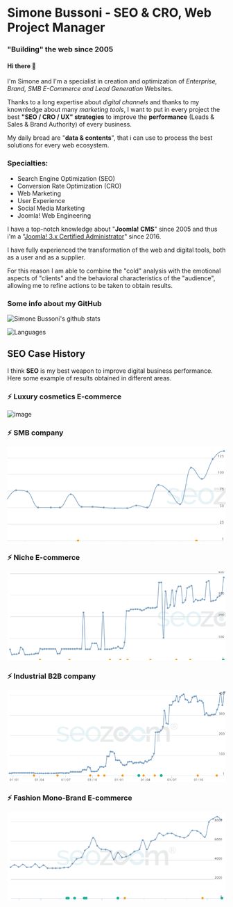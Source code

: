# Simone Bussoni - SEO & CRO, Web Project Manager
### "Building" the web since 2005

#### Hi there 👋
I'm Simone and I'm a specialist in creation and optimization of _Enterprise, Brand, SMB E-Commerce and Lead Generation_ Websites.

Thanks to a long expertise about _digital channels_ and thanks to my knownledge about many _marketing tools_, I want to put in every project the best **"SEO / CRO / UX" strategies** to improve the **performance** (Leads & Sales & Brand Authority) of every business.

My daily bread are "**data & contents**", that i can use to process the best solutions for every web ecosystem.

### Specialties:
- Search Engine Optimization (SEO)
- Conversion Rate Optimization (CRO)
- Web Marketing
- User Experience
- Social Media Marketing
- Joomla! Web Engineering

I have a top-notch knowledge about "**Joomla! CMS**" since 2005 and thus i'm a "[Joomla! 3.x Certified Administrator](https://certification.joomla.org/certified-user-directory/simone-bussoni)" since 2016.

I have fully experienced the transformation of the web and digital tools, both as a user and as a supplier.

For this reason I am able to combine the "cold" analysis with the emotional aspects of "clients" and the behavioral characteristics of the "audience", allowing me to refine actions to be taken to obtain results.

### Some info about my GitHub

![Simone Bussoni's github stats](https://github-readme-stats.vercel.app/api?username=simbus82&show_icons=true&theme=vue)

![Languages](https://github-readme-stats.vercel.app/api/top-langs/?username=simbus82&hide_langs_below=1)

## SEO Case History
I think **SEO** is my best weapon to improve digital business performance.
Here some example of results obtained in different areas.

### ⚡ Luxury cosmetics E-commerce
![image](https://github.com/user-attachments/assets/31fdf9bf-b68a-4df3-aeaa-011fe4dce548)


### ⚡ SMB company
![alt text](https://github.com/simbus82/simbus82/blob/main/seo1.png?raw=true)


### ⚡ Niche E-commerce
![alt text](https://github.com/simbus82/simbus82/blob/main/seo2.png?raw=true)


### ⚡ Industrial B2B company
![alt text](https://github.com/simbus82/simbus82/blob/main/seo3.png?raw=true)


### ⚡ Fashion Mono-Brand E-commerce
![alt text](https://github.com/simbus82/simbus82/blob/main/seo4.png?raw=true)


<!--
**simbus82/simbus82** is a ✨ _special_ ✨ repository because its `README.md` (this file) appears on your GitHub profile.

Here are some ideas to get you started:

- 🔭 I’m currently working on ...
- 🌱 I’m currently learning ...
- 👯 I’m looking to collaborate on ...
- 🤔 I’m looking for help with ...
- 💬 Ask me about ...
- 📫 How to reach me: ...
- 😄 Pronouns: ...
- ⚡ Fun fact: ...
-->
